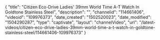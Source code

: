 {
    "title": "Citizen Eco-Drive Ladies' 39mm World Time A-T Watch In Goldtone Stainless Steel",
    "description": "",
    "channelid": "114661406",
    "videoid": "109976373",
    "date_created": "1502520023",
    "date_modified": "1504290287",
    "type": "captivate",
    "layout": "channelVideo",
    "url": "\/latest-videos\/citizen-eco-drive-ladies-39mm-world-time-a-t-watch-in-goldtone-stainless-steel\/114661406-109976373"
}